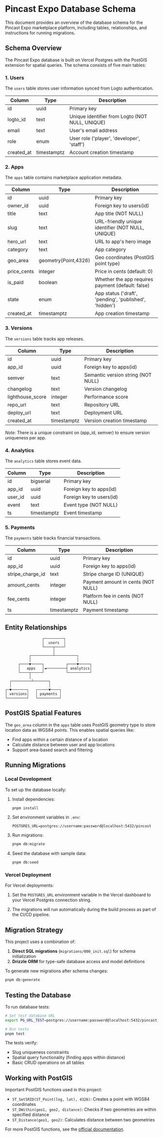 # Pincast Expo Database Schema

This document provides an overview of the database schema for the Pincast Expo marketplace platform, including tables, relationships, and instructions for running migrations.

## Schema Overview

The Pincast Expo database is built on Vercel Postgres with the PostGIS extension for spatial queries. The schema consists of five main tables:

### 1. Users

The `users` table stores user information synced from Logto authentication.

| Column | Type | Description |
|--------|------|-------------|
| id | uuid | Primary key |
| logto_id | text | Unique identifier from Logto (NOT NULL, UNIQUE) |
| email | text | User's email address |
| role | enum | User role ('player', 'developer', 'staff') |
| created_at | timestamptz | Account creation timestamp |

### 2. Apps

The `apps` table contains marketplace application metadata.

| Column | Type | Description |
|--------|------|-------------|
| id | uuid | Primary key |
| owner_id | uuid | Foreign key to users(id) |
| title | text | App title (NOT NULL) |
| slug | text | URL-friendly unique identifier (NOT NULL, UNIQUE) |
| hero_url | text | URL to app's hero image |
| category | text | App category |
| geo_area | geometry(Point,4326) | Geo coordinates (PostGIS point type) |
| price_cents | integer | Price in cents (default: 0) |
| is_paid | boolean | Whether the app requires payment (default: false) |
| state | enum | App status ('draft', 'pending', 'published', 'hidden') |
| created_at | timestamptz | App creation timestamp |

### 3. Versions

The `versions` table tracks app releases.

| Column | Type | Description |
|--------|------|-------------|
| id | uuid | Primary key |
| app_id | uuid | Foreign key to apps(id) |
| semver | text | Semantic version string (NOT NULL) |
| changelog | text | Version changelog |
| lighthouse_score | integer | Performance score |
| repo_url | text | Repository URL |
| deploy_url | text | Deployment URL |
| created_at | timestamptz | Version creation timestamp |

*Note:* There is a unique constraint on (app_id, semver) to ensure version uniqueness per app.

### 4. Analytics

The `analytics` table stores event data.

| Column | Type | Description |
|--------|------|-------------|
| id | bigserial | Primary key |
| app_id | uuid | Foreign key to apps(id) |
| user_id | uuid | Foreign key to users(id) |
| event | text | Event type (NOT NULL) |
| ts | timestamptz | Event timestamp |

### 5. Payments

The `payments` table tracks financial transactions.

| Column | Type | Description |
|--------|------|-------------|
| id | uuid | Primary key |
| app_id | uuid | Foreign key to apps(id) |
| stripe_charge_id | text | Stripe charge ID (UNIQUE) |
| amount_cents | integer | Payment amount in cents (NOT NULL) |
| fee_cents | integer | Platform fee in cents (NOT NULL) |
| ts | timestamptz | Payment timestamp |

## Entity Relationships

```
                 ┌─────────┐
                 │  users  │
                 └────┬────┘
                      │
           ┌──────────┴──────────┐
           │                     │
      ┌────▼─────┐          ┌────▼─────┐
      │   apps   │◄─────────┤ analytics│
      └────┬─────┘          └──────────┘
           │
  ┌─────────┴───────┐
  │                 │
┌─▼───────┐   ┌─────▼────┐
│ versions│   │ payments │
└─────────┘   └──────────┘
```

## PostGIS Spatial Features

The `geo_area` column in the `apps` table uses PostGIS geometry type to store location data as WGS84 points. This enables spatial queries like:

- Find apps within a certain distance of a location
- Calculate distance between user and app locations
- Support area-based search and filtering

## Running Migrations

### Local Development

To set up the database locally:

1. Install dependencies: 
   ```bash
   pnpm install
   ```

2. Set environment variables in `.env`:
   ```
   POSTGRES_URL=postgres://username:password@localhost:5432/pincast
   ```

3. Run migrations:
   ```bash
   pnpm db:migrate
   ```

4. Seed the database with sample data:
   ```bash
   pnpm db:seed
   ```

### Vercel Deployment

For Vercel deployments:

1. Set the `POSTGRES_URL` environment variable in the Vercel dashboard to your Vercel Postgres connection string.

2. The migrations will run automatically during the build process as part of the CI/CD pipeline.

## Migration Strategy

This project uses a combination of:

1. **Direct SQL migrations** (`migrations/000_init.sql`) for schema initialization
2. **Drizzle ORM** for type-safe database access and model definitions

To generate new migrations after schema changes:

```bash
pnpm db:generate
```

## Testing the Database

To run database tests:

```bash
# Set test database URL
export PG_URL_TEST=postgres://username:password@localhost:5432/pincast_test

# Run tests
pnpm test
```

The tests verify:
- Slug uniqueness constraints
- Spatial query functionality (finding apps within distance)
- Basic CRUD operations on all tables

## Working with PostGIS

Important PostGIS functions used in this project:

- `ST_SetSRID(ST_Point(lng, lat), 4326)`: Creates a point with WGS84 coordinates
- `ST_DWithin(geo1, geo2, distance)`: Checks if two geometries are within specified distance
- `ST_Distance(geo1, geo2)`: Calculates distance between two geometries

For more PostGIS functions, see the [official documentation](https://postgis.net/docs/).